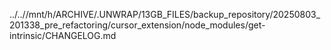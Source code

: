 ../..//mnt/h/ARCHIVE/.UNWRAP/13GB_FILES/backup_repository/20250803_201338_pre_refactoring/cursor_extension/node_modules/get-intrinsic/CHANGELOG.md